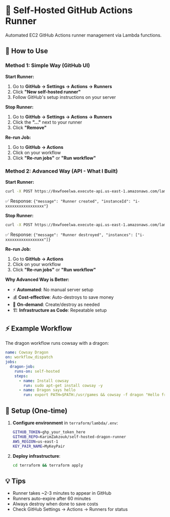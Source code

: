 # 🐉 Self-Hosted GitHub Actions Runner

Automated EC2 GitHub Actions runner management via Lambda functions.

## 🚀 How to Use

### Method 1: Simple Way (GitHub UI)

**Start Runner:**
1. Go to **GitHub → Settings → Actions → Runners**
2. Click **"New self-hosted runner"**
3. Follow GitHub's setup instructions on your server

**Stop Runner:**
1. Go to **GitHub → Settings → Actions → Runners**
2. Click the **"..."** next to your runner
3. Click **"Remove"**

**Re-run Job:**
1. Go to **GitHub → Actions**
2. Click on your workflow
3. Click **"Re-run jobs"** or **"Run workflow"**

### Method 2: Advanced Way (API - What I Built)

**Start Runner:**
```bash
curl -X POST https://0xwfoeelwa.execute-api.us-east-1.amazonaws.com/lambda/create
```
✅ Response: `{"message": "Runner created", "instanceId": "i-xxxxxxxxxxxxxxxxx"}`

**Stop Runner:**
```bash
curl -X POST https://0xwfoeelwa.execute-api.us-east-1.amazonaws.com/lambda/destroy
```
✅ Response: `{"message": "Runner destroyed", "instances": ["i-xxxxxxxxxxxxxxxxx"]}`

**Re-run Job:**
1. Go to **GitHub → Actions**
2. Click on your workflow  
3. Click **"Re-run jobs"** or **"Run workflow"**

**Why Advanced Way is Better:**
- ⚡ **Automated**: No manual server setup
- 💰 **Cost-effective**: Auto-destroys to save money
- 🔄 **On-demand**: Create/destroy as needed
- 🏗️ **Infrastructure as Code**: Repeatable setup

## ⚡ Example Workflow

The dragon workflow runs cowsay with a dragon:
```yaml
name: Cowsay Dragon
on: workflow_dispatch
jobs:
  dragon-job:
    runs-on: self-hosted
    steps:
      - name: Install cowsay
        run: sudo apt-get install cowsay -y
      - name: Dragon says hello
        run: export PATH=$PATH:/usr/games && cowsay -f dragon "Hello from self-hosted runner!"
```

## 🔧 Setup (One-time)

1. **Configure environment** in `terraform/lambda/.env`:
   ```bash
   GITHUB_TOKEN=ghp_your_token_here
   GITHUB_REPO=KarimZakzouk/self-hosted-dragon-runner
   AWS_REGION=us-east-1
   KEY_PAIR_NAME=MyKeyPair
   ```

2. **Deploy infrastructure**:
   ```bash
   cd terraform && terraform apply
   ```

## 💡 Tips

- Runner takes ~2-3 minutes to appear in GitHub
- Runners auto-expire after 60 minutes
- Always destroy when done to save costs
- Check GitHub Settings → Actions → Runners for status
